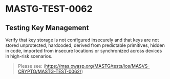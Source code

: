 #  MASTG-TEST-0062

## Testing Key Management

Verify that key storage is not configured insecurely and that keys are not stored unprotected, hardcoded, derived from predictable primitives, hidden in code, imported from insecure locations or synchronized across devices in high-risk scenarios.

> Please see: (https://mas.owasp.org/MASTG/tests/ios/MASVS-CRYPTO/MASTG-TEST-0062/)
